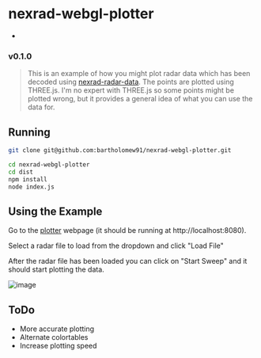 # nexrad-webgl-plotter
-
### v0.1.0
> This is an example of how you might plot radar data which has been decoded using [nexrad-radar-data](https://github.com/bartholomew91/nexrad-radar-data). The points are plotted using THREE.js. I'm no expert with THREE.js so some points might be plotted wrong, but it provides a general idea of what you can use the data for.

## Running
``` bash
git clone git@github.com:bartholomew91/nexrad-webgl-plotter.git

cd nexrad-webgl-plotter
cd dist
npm install
node index.js
```
## Using the Example
Go to the [plotter](http://localhost:8080) webpage (it should be running at http://localhost:8080).

Select a radar file to load from the dropdown and click "Load File"

After the radar file has been loaded you can click on "Start Sweep" and it should start plotting the data.

![image](https://i.imgur.com/YPX2MsO.jpg)

## ToDo
* More accurate plotting
* Alternate colortables
* Increase plotting speed
